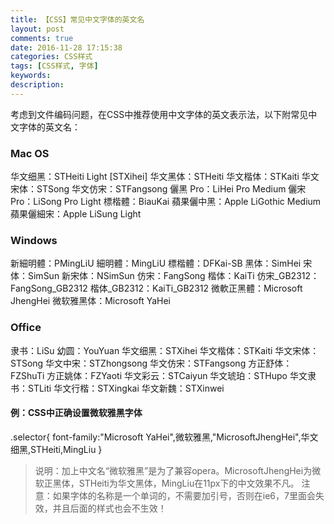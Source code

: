 ```yaml
---
title: 【CSS】常见中文字体的英文名
layout: post
comments: true
date: 2016-11-28 17:15:38
categories: CSS样式
tags: [CSS样式, 字体]
keywords:
description:
---
```


考虑到文件编码问题，在CSS中推荐使用中文字体的英文表示法，以下附常见中文字体的英文名：
### Mac OS
华文细黑：STHeiti Light [STXihei]
华文黑体：STHeiti
华文楷体：STKaiti
华文宋体：STSong
华文仿宋：STFangsong
儷黑 Pro：LiHei Pro Medium
儷宋 Pro：LiSong Pro Light
標楷體：BiauKai
蘋果儷中黑：Apple LiGothic Medium
蘋果儷細宋：Apple LiSung Light
<!-- more -->
### Windows
新細明體：PMingLiU
細明體：MingLiU
標楷體：DFKai-SB
黑体：SimHei
宋体：SimSun
新宋体：NSimSun
仿宋：FangSong
楷体：KaiTi
仿宋_GB2312：FangSong_GB2312
楷体_GB2312：KaiTi_GB2312
微軟正黑體：Microsoft JhengHei
微软雅黑体：Microsoft YaHei
### Office
隶书：LiSu
幼圆：YouYuan
华文细黑：STXihei
华文楷体：STKaiti
华文宋体：STSong
华文中宋：STZhongsong
华文仿宋：STFangsong
方正舒体：FZShuTi
方正姚体：FZYaoti
华文彩云：STCaiyun
华文琥珀：STHupo
华文隶书：STLiti
华文行楷：STXingkai
华文新魏：STXinwei

#### 例：CSS中正确设置微软雅黑字体
.selector{ font-family:"Microsoft YaHei",微软雅黑,"MicrosoftJhengHei",华文细黑,STHeiti,MingLiu }
> 说明：加上中文名“微软雅黑”是为了兼容opera。MicrosoftJhengHei为微软正黑体，STHeiti为华文黑体，MingLiu在11px下的中文效果不凡。
注意：如果字体的名称是一个单词的，不需要加引号，否则在ie6，7里面会失效，并且后面的样式也会不生效！